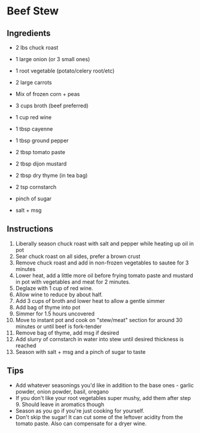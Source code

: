 # Beef Stew

## Ingredients

- 2 lbs chuck roast
- 1 large onion (or 3 small ones)
- 1 root vegetable (potato/celery root/etc)
- 2 large carrots
- Mix of frozen corn + peas

- 3 cups broth (beef preferred)
- 1 cup red wine

- 1 tbsp cayenne
- 1 tbsp ground pepper
- 2 tbsp tomato paste
- 2 tbsp dijon mustard
- 2 tbsp dry thyme (in tea bag)
- 2 tsp cornstarch
- pinch of sugar
- salt + msg

## Instructions

1. Liberally season chuck roast with salt and pepper while heating up oil in pot
2. Sear chuck roast on all sides, prefer a brown crust
3. Remove chuck roast and add in non-frozen vegetables to sautee for 3 minutes
4. Lower heat, add a little more oil before frying tomato paste and mustard in pot with vegetables and meat for 2 minutes.
5. Deglaze with 1 cup of red wine.
6. Allow wine to reduce by about half.
7. Add 3 cups of broth and lower heat to allow a gentle simmer
8. Add bag of thyme into pot
9. Simmer for 1.5 hours uncovered
10. Move to instant pot and cook on "stew/meat" section for around 30 minutes or until beef is fork-tender
11. Remove bag of thyme, add msg if desired 
12. Add slurry of cornstarch in water into stew until desired thickness is reached
13. Season with salt + msg and a pinch of sugar to taste

## Tips

- Add whatever seasonings you'd like in addition to the base ones - garlic powder, onion powder, basil, oregano
- If you don't like your root vegetables super mushy, add them after step 9. Should leave in aromatics though
- Season as you go if you're just cooking for yourself.
- Don't skip the sugar! It can cut some of the leftover acidity from the tomato paste. Also can compensate for a dryer wine.
